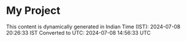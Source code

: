 # My Project

This content is dynamically generated in Indian Time (IST): 2024-07-08 20:26:33 IST
Converted to UTC: 2024-07-08 14:56:33 UTC
